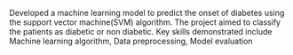 Developed a machine learning model to predict the onset of diabetes using the support vector machine(SVM)
algorithm. The project aimed to classify the patients as diabetic or non diabetic.
Key skills demonstrated include Machine learning algorithm, Data preprocessing, Model evaluation
